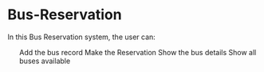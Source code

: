 # Bus-Reservation
In this Bus Reservation system, the user can:
<ul>
Add the bus record
Make the Reservation
Show the bus details
Show all buses available
</ul>
